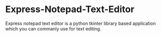 # Express-Notepad-Text-Editor
Express notepad text editor is a python tkinter library based application which you can commanly use for text editing. 
